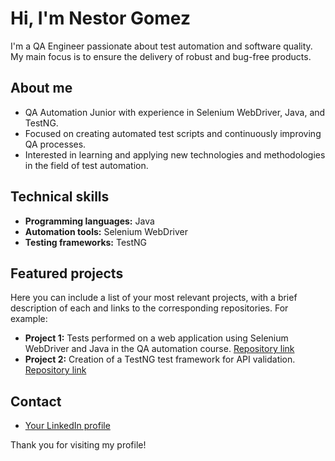 # Hi, I'm Nestor Gomez

I'm a QA Engineer passionate about test automation and software quality. My main focus is to ensure the delivery of robust and bug-free products.

## About me

* QA Automation Junior with experience in Selenium WebDriver, Java, and TestNG.
* Focused on creating automated test scripts and continuously improving QA processes.
* Interested in learning and applying new technologies and methodologies in the field of test automation.

## Technical skills

* **Programming languages:** Java
* **Automation tools:** Selenium WebDriver
* **Testing frameworks:** TestNG

## Featured projects

Here you can include a list of your most relevant projects, with a brief description of each and links to the corresponding repositories. For example:

* **Project 1:** Tests performed on a web application using Selenium WebDriver and Java in the QA automation course. [Repository link](https://github.com/nestorgomezb/RepoAutomation)
* **Project 2:** Creation of a TestNG test framework for API validation. [Repository link](REPOSITORY_URL)

## Contact

* [Your LinkedIn profile](https://www.linkedin.com/in/nestorgomezb/)

Thank you for visiting my profile!
